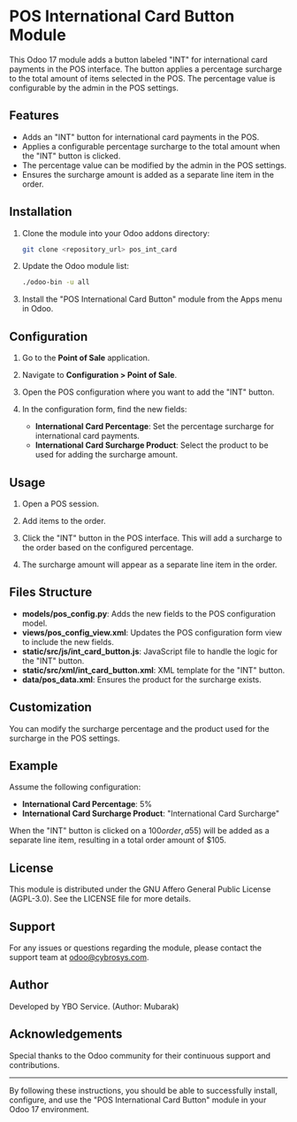 # POS International Card Button Module

This Odoo 17 module adds a button labeled "INT" for international card payments in the POS interface. The button applies a percentage surcharge to the total amount of items selected in the POS. The percentage value is configurable by the admin in the POS settings.

## Features

- Adds an "INT" button for international card payments in the POS.
- Applies a configurable percentage surcharge to the total amount when the "INT" button is clicked.
- The percentage value can be modified by the admin in the POS settings.
- Ensures the surcharge amount is added as a separate line item in the order.

## Installation

1. Clone the module into your Odoo addons directory:
    ```bash
    git clone <repository_url> pos_int_card
    ```

2. Update the Odoo module list:
    ```bash
    ./odoo-bin -u all
    ```

3. Install the "POS International Card Button" module from the Apps menu in Odoo.

## Configuration

1. Go to the **Point of Sale** application.

2. Navigate to **Configuration > Point of Sale**.

3. Open the POS configuration where you want to add the "INT" button.

4. In the configuration form, find the new fields:
    - **International Card Percentage**: Set the percentage surcharge for international card payments.
    - **International Card Surcharge Product**: Select the product to be used for adding the surcharge amount.

## Usage

1. Open a POS session.

2. Add items to the order.

3. Click the "INT" button in the POS interface. This will add a surcharge to the order based on the configured percentage.

4. The surcharge amount will appear as a separate line item in the order.

## Files Structure

- **models/pos_config.py**: Adds the new fields to the POS configuration model.
- **views/pos_config_view.xml**: Updates the POS configuration form view to include the new fields.
- **static/src/js/int_card_button.js**: JavaScript file to handle the logic for the "INT" button.
- **static/src/xml/int_card_button.xml**: XML template for the "INT" button.
- **data/pos_data.xml**: Ensures the product for the surcharge exists.

## Customization

You can modify the surcharge percentage and the product used for the surcharge in the POS settings.

## Example

Assume the following configuration:
- **International Card Percentage**: 5%
- **International Card Surcharge Product**: "International Card Surcharge"

When the "INT" button is clicked on a $100 order, a 5% surcharge ($5) will be added as a separate line item, resulting in a total order amount of $105.

## License

This module is distributed under the GNU Affero General Public License (AGPL-3.0). See the LICENSE file for more details.

## Support

For any issues or questions regarding the module, please contact the support team at [odoo@cybrosys.com](mailto:odoo@cybrosys.com).

## Author

Developed by YBO Service. (Author: Mubarak)

## Acknowledgements

Special thanks to the Odoo community for their continuous support and contributions.

---

By following these instructions, you should be able to successfully install, configure, and use the "POS International Card Button" module in your Odoo 17 environment.
